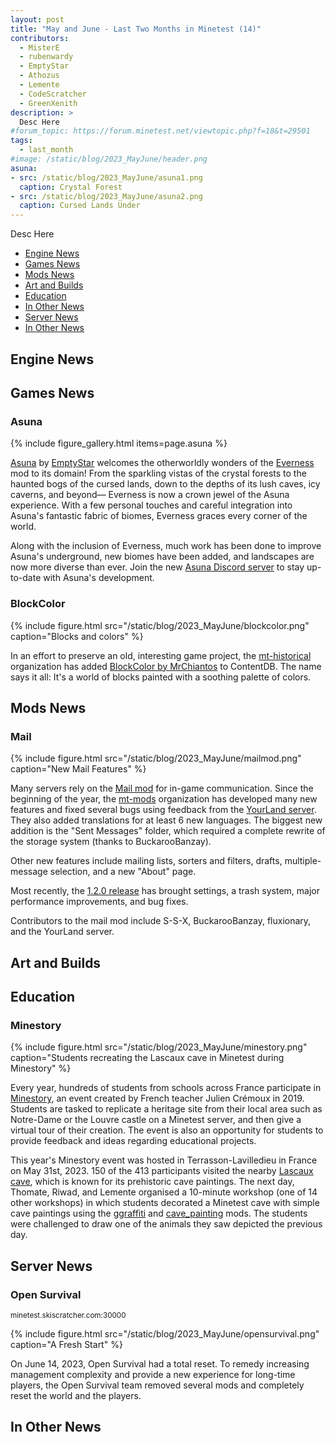 ```yaml
---
layout: post
title: "May and June - Last Two Months in Minetest (14)"
contributors:
  - MisterE
  - rubenwardy
  - EmptyStar
  - Athozus
  - Lemente
  - CodeScratcher
  - GreenXenith
description: >
  Desc Here
#forum_topic: https://forum.minetest.net/viewtopic.php?f=18&t=29501
tags:
  - last_month
#image: /static/blog/2023_MayJune/header.png
asuna:
- src: /static/blog/2023_MayJune/asuna1.png
  caption: Crystal Forest
- src: /static/blog/2023_MayJune/asuna2.png
  caption: Cursed Lands Under
---
```


Desc Here

<!-- more -->

- [Engine News](#engine-news)
- [Games News](#games-news)
- [Mods News](#mods-news)
- [Art and Builds](#art-and-builds)
- [Education](#education)
- [In Other News](#in-other-news)
- [Server News](#server-news)
- [In Other News](#in-other-news)

## Engine News

## Games News

### Asuna

{% include figure_gallery.html items=page.asuna %}

[Asuna](https://content.minetest.net/packages/EmptyStar/asuna/) by
[EmptyStar](https://content.minetest.net/users/EmptyStar/) welcomes the
otherworldly wonders of the
[Everness](https://content.minetest.net/packages/SaKeL/everness/) mod to its
domain! From the sparkling vistas of the crystal forests to the haunted bogs of
the cursed lands, down to the depths of its lush caves, icy caverns, and beyond—
Everness is now a crown jewel of the Asuna experience. With a few personal
touches and careful integration into Asuna's fantastic fabric of biomes,
Everness graces every corner of the world.

Along with the inclusion of Everness, much work has been done to improve
Asuna's underground, new biomes have been added, and landscapes are now more
diverse than ever. Join the new [Asuna Discord
server](https://discord.gg/DqtD9kuk2R) to stay up-to-date with Asuna's
development.

### BlockColor

{% include figure.html src="/static/blog/2023_MayJune/blockcolor.png"
    caption="Blocks and colors" %}

In an effort to preserve an old, interesting game project, the
[mt-historical](https://github.com/mt-historical) organization has added
[BlockColor by
MrChiantos](https://content.minetest.net/packages/mt-mods/blockcolor/) to
ContentDB. The name says it all: It's a world of blocks painted with a soothing
palette of colors.

## Mods News

### Mail

{% include figure.html src="/static/blog/2023_MayJune/mailmod.png" caption="New
    Mail Features" %}

Many servers rely on the [Mail
mod](https://content.minetest.net/packages/mt-mods/mail/) for in-game
communication. Since the beginning of the year, the
[mt-mods](https://github.com/mt-mods) organization has developed many new
features and fixed several bugs using feedback from the [YourLand
server](https://your-land.de/). They also added translations for at least 6 new
languages. The biggest new addition is the "Sent Messages" folder, which
required a complete rewrite of the storage system (thanks to BuckarooBanzay).

Other new features include mailing lists, sorters and filters, drafts,
multiple-message selection, and a new "About" page.

Most recently, the [1.2.0
release](https://github.com/mt-mods/mail/releases/tag/1.2.0) has brought
settings, a trash system, major performance improvements, and bug fixes.

Contributors to the mail mod include S-S-X, BuckarooBanzay, fluxionary, and the
YourLand server.

## Art and Builds

## Education

### Minestory

{% include figure.html src="/static/blog/2023_MayJune/minestory.png"
    caption="Students recreating the Lascaux cave in Minetest during Minestory"
    %}

Every year, hundreds of students from schools across France participate in
[Minestory](http://minetest.wp.ac-dijon.fr/minestory-frise-immersive-de-sites-du-patrimoine-architectural/),
an event created by French teacher Julien Crémoux in 2019. Students are tasked
to replicate a heritage site from their local area such as Notre-Dame or the
Louvre castle on a Minetest server, and then give a virtual tour of their
creation. The event is also an opportunity for students to provide feedback and
ideas regarding educational projects.

This year's Minestory event was hosted in Terrasson-Lavilledieu in France on May
31st, 2023. 150 of the 413 participants visited the nearby [Lascaux
cave](https://en.wikipedia.org/wiki/Lascaux), which is known for its prehistoric
cave paintings. The next day, Thomate, Riwad, and Lemente organised a 10-minute
workshop (one of 14 other workshops) in which students decorated a Minetest cave
with simple cave paintings using the
[ggraffiti](https://content.minetest.net/packages/grorp/ggraffiti/) and
[cave_painting](https://github.com/Lemente/cave_painting) mods. The students
were challenged to draw one of the animals they saw depicted the previous day.

## Server News

### Open Survival
<sub>minetest.skiscratcher.com:30000</sub>

{% include figure.html src="/static/blog/2023_MayJune/opensurvival.png"
    caption="A Fresh Start" %}

On June 14, 2023, Open Survival had a total reset. To remedy increasing
management complexity and provide a new experience for long-time players, the
Open Survival team removed several mods and completely reset the world and the
players.

## In Other News
